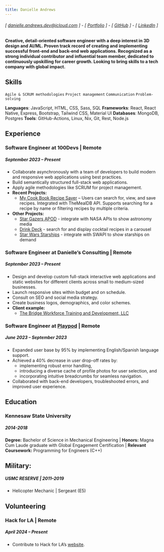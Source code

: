 ```yaml
---
title: Danielle Andrews
---
```

###### [ danielle.andrews.dev@icloud.com ] - [ [Portfolio](https://danielle-andrews.netlify.app) ] - [ [GitHub](https://www.github.com/DrAcula27) ] - [ [LinkedIn](https://www.linkedin.com/in/daniellerandrews) ]
#### Creative, detail-oriented software engineer with a deep interest in 3D design and AI/ML. Proven track record of creating and implementing successful front-end and back-end web applications. Recognized as a strong individual contributor and influential team member, dedicated to continuously upskilling for career growth. Looking to bring skills to a tech company with global impact.

## Skills
```Agile & SCRUM methodologies```
```Project management```
```Communication```
```Problem-solving```

**Languages**: JavaScript, HTML, CSS, Sass, SQL
**Frameworks**: React, React Native, Express, Bootstrap, Tailwind CSS, Material UI
**Databases**: MongoDB, Postgres
**Tools**: GitHub-Actions, Linux, Nix, Git, Rest, Node.js

## Experience
### Software Engineer at 100Devs | Remote
##### September 2023 – Present
- Collaborate asynchronously with a team of developers to build modern and responsive web applications using best practices.
- Build semantically structured full-stack web applications.
- Apply agile methodologies like SCRUM for project management.
- **Recent Projects:**
  - [My Cook Book Recipe Saver](https://cook-book-g2cf.onrender.com/ 'My Cook Book Recipe Saver') – Users can search for, view, and save recipes. Integrated with TheMealDB API. Supports searching for a recipe by name or filtering recipes by multiple criteria.
- **Other Projects:**
  - [Star Gazers APOD](https://dracula27.github.io/starGazersAPOD/ 'Star Gazers APOD') - integrate with NASA APIs to show astronomy media
  - [Drink Deck](https://dracula27.github.io/drinkDeck/ 'Drink Deck') - search for and display cocktail recipes in a carousel
  - [Star Wars Starships](https://starwars-lab.onrender.com/ 'Star Wars Starships') - integrate with SWAPI to show starships on demand

### Software Engineer at Danielle’s Consulting | Remote
##### September 2023 – Present
- Design and develop custom full-stack interactive web applications and static websites for different clients across small to medium-sized businesses.
- Launch responsive sites within budget and on schedule.
- Consult on SEO and social media strategy.
- Create business logos, demographics, and color schemes.
- **Client example:**
  - [The Bridge Workforce Training and Development, LLC](https://the-bridge-workforce-two.vercel.app/ 'The Bridge Workforce')

### Software Engineer at [Playpod](https://www.playpod.io/ 'Playpod') | Remote
##### June 2023 – September 2023
- Expanded user base by 95% by implementing English/Spanish language support.
- Achieved a 40% decrease in user drop-off rates by:
  - implementing robust error handling,
  - introducing a diverse cache of profile photos for user selection, and
  - incorporating intuitive breadcrumbs for seamless navigation.
- Collaborated with back-end developers, troubleshooted errors, and improved user experience.

## Education
### Kennesaw State University
##### 2014-2018
**Degree:** Bachelor of Science in Mechanical Engineering | **Honors:** Magna Cum Laude graduate with Global Engagement Certification | **Relevant Coursework:** Programming for Engineers (C++)

## Military: 
##### USMC RESERVE | 2011–2019
- Helicopter Mechanic | Sergeant (E5)

## Volunteering
### Hack for LA | Remote
##### April 2024 – Present
- Contribute to Hack for LA’s [website](https://www.hackforla.org 'Hack for LA').
